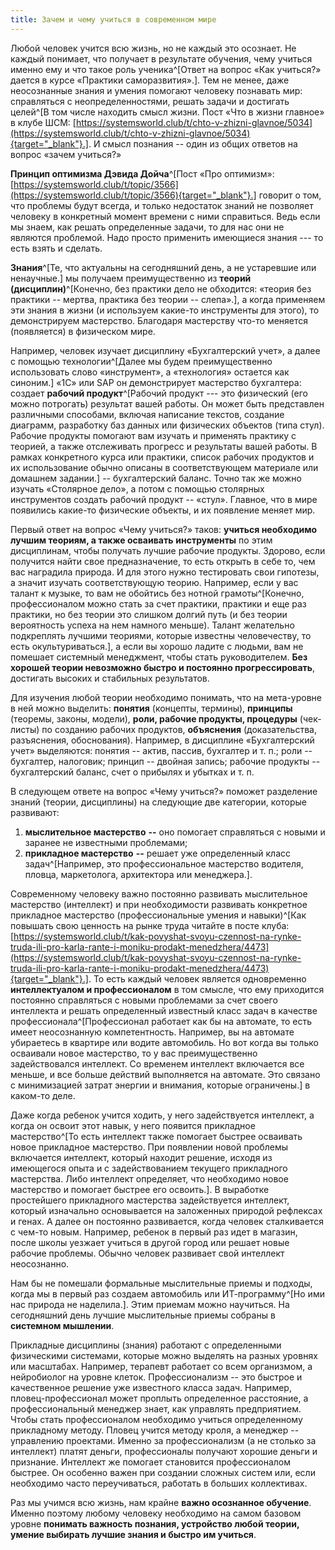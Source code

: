 ```yaml
---
title: Зачем и чему учиться в современном мире
---
```


Любой человек учится всю жизнь, но не каждый это осознает. Не каждый
понимает, что получает в результате обучения, чему учиться именно ему и
что такое роль ученика^[Ответ на вопрос «Как учиться?»
дается в курсе «Практики саморазвития».]. Тем не менее,
даже неосознанные знания и умения помогают человеку познавать мир:
справляться с неопределенностями, решать задачи и достигать
целей^[В том числе находить смысл жизни. Пост «Что в
жизни главное» в клубе ШСМ:
[https://systemsworld.club/t/chto-v-zhizni-glavnoe/5034](https://systemsworld.club/t/chto-v-zhizni-glavnoe/5034){target="_blank"}.].
И смысл познания -- один из общих ответов на вопрос «зачем учиться?»

**Принцип оптимизма Дэвида Дойча**^[Пост «Про оптимизм»:
[https://systemsworld.club/t/topic/3566](https://systemsworld.club/t/topic/3566){target="_blank"}.]
говорит о том, что проблемы будут всегда, и только недостаток знаний не
позволяет человеку в конкретный момент времени с ними справиться. Ведь
если мы знаем, как решать определенные задачи, то для нас они не
являются проблемой. Надо просто применить имеющиеся знания --- то есть
взять и сделать.

**Знания**^[Те, что актуальны на сегодняшний день, а не
устаревшие или ненаучные.] мы получаем преимущественно из
**теорий (дисциплин)**^[Конечно, без практики дело не
обходится: «теория без практики -- мертва, практика без теории --
слепа».], а когда применяем эти знания в жизни (и
используем какие-то инструменты для этого), то демонстрируем мастерство.
Благодаря мастерству что-то меняется (появляется) в физическом мире.

Например, человек изучает дисциплину «Бухгалтерский учет», а далее с
помощью технологии^[Далее мы будем преимущественно
использовать слово «инструмент», а «технология» остается как
синоним.] «1С» или SAP он демонстрирует мастерство
бухгалтера: создает **рабочий продукт**^[Рабочий продукт
--- это физический (его можно потрогать) результат вашей работы. Он
может быть представлен различными способами, включая написание текстов,
создание диаграмм, разработку баз данных или физических объектов (типа
стул). Рабочие продукты помогают вам изучать и применять практику с
теорией, а также отслеживать прогресс и результаты вашей работы. В
рамках конкретного курса или практики, список рабочих продуктов и их
использование обычно описаны в соответствующем материале или домашнем
задании.] -- бухгалтерский баланс. Точно так же можно
изучать «Столярное дело», а потом с помощью столярных инструментов
создать рабочий продукт -- «стул». Главное, что в мире появились
какие-то физические объекты, и их появление меняет мир.

Первый ответ на вопрос «Чему учиться?» таков: **учиться необходимо
лучшим теориям, а также осваивать** **инструменты** по этим дисциплинам,
чтобы получать лучшие рабочие продукты. Здорово, если получится найти
свое предназначение, то есть открыть в себе то, чем вас наградила
природа. И для этого нужно тестировать свои гипотезы, а значит изучать
соответствующую теорию. Например, если у вас талант к музыке, то вам не
обойтись без нотной грамоты^[Конечно, профессионалом
можно стать за счет практики, практики и еще раз практики, но без теории
это слишком долгий путь (и без теории вероятность успеха на нем намного
меньше). Талант желательно подкреплять лучшими теориями, которые
известны человечеству, то есть окультуриваться.], а если
вы хорошо ладите с людьми, вам не помешает системный менеджмент, чтобы
стать руководителем. **Без хорошей теории невозможно быстро и постоянно
прогрессировать**, достигать высоких и стабильных результатов.

Для изучения любой теории необходимо понимать, что на мета-уровне в ней
можно выделить: **понятия** (концепты, термины), **принципы** (теоремы,
законы, модели), **роли, рабочие продукты, процедуры** (чек-листы) по
созданию рабочих продуктов, **объяснения** (доказательства, разъяснения,
обоснования). Например, в дисциплине «Бухгалтерский учет» выделяются:
понятия -- актив, пассив, бухгалтер и т. п.; роли -- бухгалтер,
налоговик; принцип -- двойная запись; рабочие продукты -- бухгалтерский
баланс, счет о прибылях и убытках и т. п.

В следующем ответе на вопрос «Чему учиться?» поможет разделение знаний
(теории, дисциплины) на следующие две категории, которые развивают:

1.  **мыслительное мастерство** **--** оно помогает справляться с новыми
    и заранее не известными проблемами;
2.  **прикладное мастерство** **--** решает уже определенный класс
    задач^[Например, это профессиональное мастерство
    водителя, пловца, маркетолога, архитектора или
    менеджера.].

Современному человеку важно постоянно развивать мыслительное мастерство
(интеллект) и при необходимости развивать конкретное прикладное
мастерство (профессиональные умения и навыки)^[Как
повышать свою ценность на рынке труда читайте в посте клуба:
[https://systemsworld.club/t/kak-povyshat-svoyu-czennost-na-rynke-truda-ili-pro-karla-rante-i-moniku-prodakt-menedzhera/4473](https://systemsworld.club/t/kak-povyshat-svoyu-czennost-na-rynke-truda-ili-pro-karla-rante-i-moniku-prodakt-menedzhera/4473){target="_blank"}.].
То есть каждый человек является одновременно **интеллектуалом и
профессионалом** в том смысле, что ему приходится постоянно справляться
с новыми проблемами за счет своего интеллекта и решать определенный
известный класс задач в качестве
профессионала^[Профессионал работает как бы на автомате,
то есть имеет неосознанную компетентность. Например, вы на автомате
убираетесь в квартире или водите автомобиль. Но вот когда вы только
осваивали новое мастерство, то у вас преимущественно задействовался
интеллект. Со временем интеллект включается все меньше, и все больше
действий выполняется на автомате. Это связано с минимизацией затрат
энергии и внимания, которые ограничены.] в каком-то деле.

Даже когда ребенок учится ходить, у него задействуется интеллект, а
когда он освоит этот навык, у него появится прикладное
мастерство^[То есть интеллект также помогает быстрее
осваивать новое прикладное мастерство. При появлении новой проблемы
включается интеллект, который находит решение, исходя из имеющегося
опыта и с задействованием текущего прикладного мастерства. Либо
интеллект определяет, что необходимо новое мастерство и помогает быстрее
его освоить.]. В выработке простейшего прикладного
мастерства задействуется интеллект, который изначально основывается на
заложенных природой рефлексах и генах. А далее он постоянно развивается,
когда человек сталкивается с чем-то новым. Например, ребенок в первый
раз идет в магазин, после школы уезжает учиться в другой город или
решает новые рабочие проблемы. Обычно человек развивает свой интеллект
неосознанно.

Нам бы не помешали формальные мыслительные приемы и подходы, когда мы в
первый раз создаем автомобиль или ИТ-программу^[Но ими
нас природа не наделила.]. Этим приемам можно научиться.
На сегодняшний день лучшие мыслительные приемы собраны в **системном
мышлении**.

Прикладные дисциплины (знания) работают с определенными физическими
системами, которые можно выделять на разных уровнях или масштабах.
Например, терапевт работает со всем организмом, а нейробиолог на уровне
клеток. Профессионализм -- это быстрое и качественное решение уже
известного класса задач. Например, пловец-профессионал может проплыть
определенное расстояние, а профессиональный менеджер знает, как
управлять предприятием. Чтобы стать профессионалом необходимо учиться
определенному прикладному методу. Пловец учится методу кроля, а менеджер
-- управлению проектами. Именно за профессионализм (а не столько за
интеллект) платят деньги, профессионалы получают хорошие деньги и
признание. Интеллект же помогает становится профессионалом быстрее. Он
особенно важен при создании сложных систем или, если необходимо часто
переучиваться, работать в больших коллективах.

Раз мы учимся всю жизнь, нам крайне **важно осознанное обучение**.
Именно поэтому любому человеку необходимо на самом базовом уровне
**понимать важность познания, устройство любой теории, умение выбирать
лучшие знания и быстро им учиться**.
